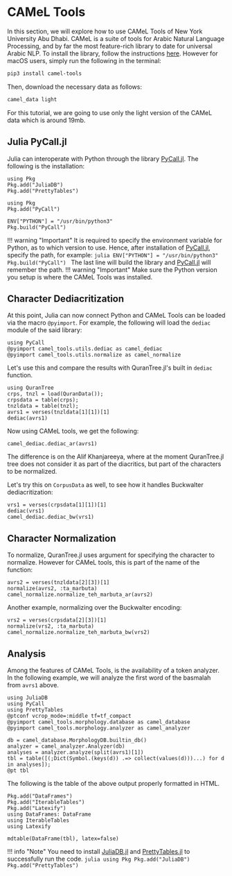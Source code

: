 CAMeL Tools
=====
In this section, we will explore how to use CAMeL Tools of New York University Abu Dhabi. CAMeL is a suite of tools for Arabic Natural Language Processing, and by far the most feature-rich library to date for universal Arabic NLP. To install the library, follow the instructions [here](https://camel-tools.readthedocs.io/en/latest/getting_started.html#installation). However for macOS users, simply run the following in the terminal:
```bash
pip3 install camel-tools
```
Then, download the necessary data as follows:
```bash
camel_data light
```
For this tutorial, we are going to use only the light version of the CAMeL data which is around 19mb.
## Julia PyCall.jl
Julia can interoperate with Python through the library [PyCall.jl](https://github.com/JuliaPy/PyCall.jl). The following is the installation:
```@setup abc
using Pkg
Pkg.add("JuliaDB")
Pkg.add("PrettyTables")
```
```@repl abc
using Pkg
Pkg.add("PyCall")
```
```setup abc
ENV["PYTHON"] = "/usr/bin/python3"
Pkg.build("PyCall")
```
!!! warning "Important"
    It is required to specify the environment variable for Python, as to which version to use. Hence, after installation of [PyCall.jl](https://github.com/JuliaPy/PyCall.jl), specify the path, for example:
    ```julia
    ENV["PYTHON"] = "/usr/bin/python3"
    Pkg.build("PyCall")
    ```
    The last line will build the library and [PyCall.jl](https://github.com/JuliaPy/PyCall.jl) will remember the path.
!!! warning "Important"
    Make sure the Python version you setup is where the CAMeL Tools was installed.

## Character Dediacritization
At this point, Julia can now connect Python and CAMeL Tools can be loaded via the macro `@pyimport`. For example, the following will load the `dediac` module of the said library:
```@repl abc
using PyCall
@pyimport camel_tools.utils.dediac as camel_dediac
@pyimport camel_tools.utils.normalize as camel_normalize
```
Let's use this and compare the results with QuranTree.jl's built in `dediac` function.
```@repl abc
using QuranTree
crps, tnzl = load(QuranData());
crpsdata = table(crps);
tnzldata = table(tnzl);
avrs1 = verses(tnzldata[1][1])[1]
dediac(avrs1)
```
Now using CAMeL tools, we get the following:
```@repl abc
camel_dediac.dediac_ar(avrs1)
```
The difference is on the Alif Khanjareeya, where at the moment QuranTree.jl tree does not consider it as part of the diacritics, but part of the characters to be normalized. 

Let's try this on `CorpusData` as well, to see how it handles Buckwalter dediacritization:
```@repl abc
vrs1 = verses(crpsdata[1][1])[1]
dediac(vrs1)
camel_dediac.dediac_bw(vrs1)
```

## Character Normalization
To normalize, QuranTree.jl uses argument for specifying the character to normalize. However for CAMeL tools, this is part of the name of the function:
```@repl abc
avrs2 = verses(tnzldata[2][3])[1]
normalize(avrs2, :ta_marbuta)
camel_normalize.normalize_teh_marbuta_ar(avrs2)
```
Another example, normalizing over the Buckwalter encoding:
```@repl abc
vrs2 = verses(crpsdata[2][3])[1]
normalize(vrs2, :ta_marbuta)
camel_normalize.normalize_teh_marbuta_bw(vrs2)
```

## Analysis
Among the features of CAMeL Tools, is the availability of a token analyzer. In the following example, we will analyze the first word of the basmalah from `avrs1` above.
```@repl abc
using JuliaDB
using PyCall
using PrettyTables
@ptconf vcrop_mode=:middle tf=tf_compact
@pyimport camel_tools.morphology.database as camel_database
@pyimport camel_tools.morphology.analyzer as camel_analyzer

db = camel_database.MorphologyDB.builtin_db()
analyzer = camel_analyzer.Analyzer(db)
analyses = analyzer.analyze(split(avrs1)[1])
tbl = table([(;Dict(Symbol.(keys(d)) .=> collect(values(d)))...) for d in analyses]);
@pt tbl
```
The following is the table of the above output properly formatted in HTML.
```@example abc
Pkg.add("DataFrames")
Pkg.add("IterableTables")
Pkg.add("Latexify")
using DataFrames: DataFrame
using IterableTables
using Latexify

mdtable(DataFrame(tbl), latex=false)
```
!!! info "Note"
    You need to install [JuliaDB.jl](https://github.com/JuliaData/JuliaDB.jl) and [PrettyTables.jl](https://github.com/ronisbr/PrettyTables.jl) to successfully run the code. 
    ```julia
    using Pkg
    Pkg.add("JuliaDB")
    Pkg.add("PrettyTables")
    ```
